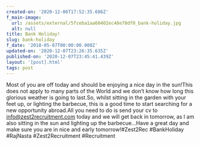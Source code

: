 ```yaml
---
created-on: '2020-12-06T17:52:35.686Z'
f_main-image:
  url: /assets/external/5fceba1aa60402ec48e70df0_bank-holiday.jpg
  alt: null
title: Bank Holiday!
slug: bank-holiday
f_date: '2018-05-07T00:00:00.000Z'
updated-on: '2020-12-07T23:26:35.635Z'
published-on: '2020-12-07T23:45:41.439Z'
layout: '[post].html'
tags: post
---
```


Most of you are off today and should be enjoying a nice day in the sun!This does not apply to many parts of the World and we don’t know how long this glorious weather is going to last.So, whilst sitting in the garden with your feet up, or lighting the barbecue, this is a good time to start searching for a new opportunity abroad.All you need to do is send your cv to [info@zest2recruitment.com](mailto:info@zest2recruitment.com) today and we will get back in tomorrow, as I am also sitting in the sun and lighting up the barbecue…Have a great day and make sure you are in nice and early tomorrow!#Zest2Rec #BankHoliday #RajNasta #Zest2Recruitment #Recruitment

